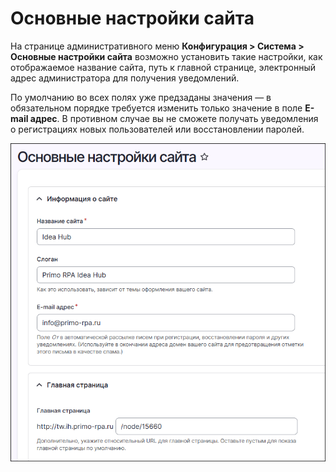 # Основные настройки сайта

На странице административного меню **Конфигурация > Система > Основные настройки сайта** возможно установить такие настройки, как отображаемое название сайта, путь к главной странице, электронный адрес администратора для получения уведомлений.

По умолчанию во всех полях уже предзаданы значения — в обязательном порядке требуется изменить только значение в поле **E-mail адрес**. В противном случае вы не сможете получать уведомления о регистрациях новых пользователей или восстановлении паролей. 


![](<../../../idea-hub/resources/admin/site-information.png>)



